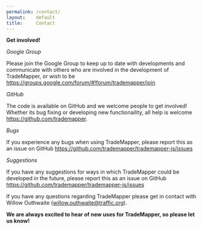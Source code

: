 ```yaml
---
permalink: /contact/
layout:    default
title:     Contact
---
```


__Get involved!__

_Google Group_

Please join the Google Group to keep up to date with developments and communicate with others who are involved in the development of TradeMapper, or wish to be https://groups.google.com/forum/#!forum/trademapper/join

_GitHub_

The code is available on GitHub and we welcome people to get involved! Whether its bug fixing or developing new functionaility, all help is welcome https://github.com/trademapper. 

_Bugs_

If you experience any bugs when using TradeMapper, please report this as an issue on GitHub https://github.com/trademapper/trademapper-js/issues 

_Suggestions_

If you have any suggestions for ways in which TradeMapper could be developed in the future, please report this as an issue on GitHub https://github.com/trademapper/trademapper-js/issues

If you have any questions regarding TradeMapper please get in contact with Willow Outhwaite (willow.outhwaite@traffic.org). 

__We are always excited to hear of new uses for TradeMapper, so please let us know!__
